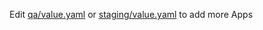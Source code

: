 Edit [qa/value.yaml](./qa/value.yaml) or [staging/value.yaml](./staging/value.yaml) to add more Apps
